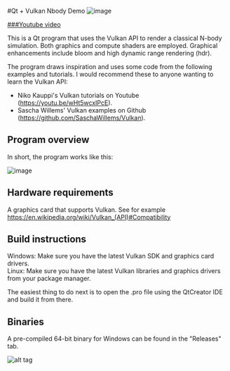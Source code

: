 #Qt + Vulkan Nbody Demo
![image](https://github.com/AndreasReiten/qtvknbody/blob/master/doc/screenshot_nbody_2016_08_15_15_24_22.png)

[###Youtube video](https://youtu.be/BsCqkKZtRfU)


This is a Qt program that uses the Vulkan API to render a classical N-body simulation. Both graphics and compute shaders are employed. Graphical enhancements include bloom and high dynamic range rendering (hdr).

The program draws inspiration and uses some code from the following examples and tutorials. I would recommend these to anyone wanting to learn the Vulkan API: 
* Niko Kauppi's Vulkan tutorials on Youtube (https://youtu.be/wHt5wcxIPcE). 
* Sascha Willems' Vulkan examples on Github (https://github.com/SaschaWillems/Vulkan).

## Program overview
In short, the program works like this:

![image](https://github.com/AndreasReiten/qtvknbody/blob/master/doc/path4572.png)

## Hardware requirements 
A graphics card that supports Vulkan. See for example https://en.wikipedia.org/wiki/Vulkan_(API)#Compatibility

## Build instructions
Windows: Make sure you have the latest Vulkan SDK and graphics card drivers.  
Linux: Make sure you have the latest Vulkan libraries and graphics drivers from your package manager.

The easiest thing to do next is to open the .pro file using the QtCreator IDE and build it from there.

## Binaries
A pre-compiled 64-bit binary for Windows can be found in the "Releases" tab. 

![alt tag](https://github.com/AndreasReiten/qtvknbody/blob/master/doc/screenshot_nbody_2016_08_15_15_27_52.png)
